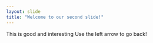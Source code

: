 ```yaml
---
layout: slide
title: "Welcome to our second slide!"
---
```

This is good and interesting
Use the left arrow to go back!
